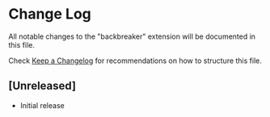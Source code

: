 # Change Log

All notable changes to the "backbreaker" extension will be documented in this file.

Check [Keep a Changelog](http://keepachangelog.com/) for recommendations on how to structure this file.

## [Unreleased]

- Initial release